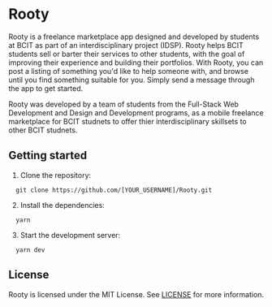 # Rooty

Rooty is a freelance marketplace app designed and developed by students at BCIT as part of an interdisciplinary project (IDSP). Rooty helps BCIT students sell or barter their services to other students, with the goal of improving their experience and building their portfolios. With Rooty, you can post a listing of something you'd like to help someone with, and browse until you find something suitable for you. Simply send a message through the app to get started.

Rooty was developed by a team of students from the Full-Stack Web Development and Design and Development programs, as a mobile freelance marketplace for BCIT studnets to offer thier interdisciplinary skillsets to other BCIT studnets.

## Getting started

1. Clone the repository:

```
  git clone https://github.com/[YOUR_USERNAME]/Rooty.git
```

2. Install the dependencies:

```
  yarn
```

3. Start the development server:

```
  yarn dev
```

## License

Rooty is licensed under the MIT License. See [LICENSE](LICENSE) for more information.
